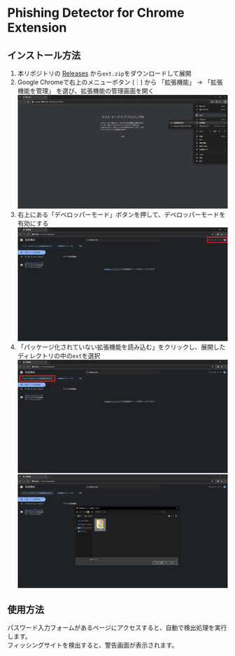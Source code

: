 # Phishing Detector for Chrome Extension

## インストール方法

1. 本リポジトリの [Releases](https://github.com/alpherg0221/PhishDetector/releases) から`ext.zip`をダウンロードして展開
2. Google Chromeで右上のメニューボタン (︙) から 「拡張機能」 → 「拡張機能を管理」 を選び、拡張機能の管理画面を開く
   ![step2.png](img/step2-ja.png)
3. 右上にある「デベロッパーモード」ボタンを押して、デベロッパーモードを有効にする
   ![step3.png](img/step3-ja.png)
4. 「パッケージ化されていない拡張機能を読み込む」をクリックし、展開したディレクトリの中の`ext`を選択
   ![step4-1.png](img/step4-1-ja.png)
   ![step4-2.png](img/step4-2-ja.png)

## 使用方法

パスワード入力フォームがあるページにアクセスすると、自動で検出処理を実行します。<br>
フィッシングサイトを検出すると、警告画面が表示されます。
